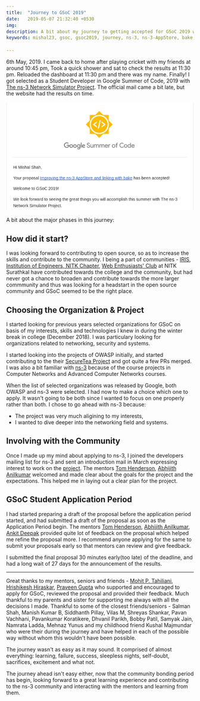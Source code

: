 ```yaml
---
title:  "Journey to GSoC 2019"
date:   2019-05-07 21:32:40 +0530
img:
description: A bit about my journey to getting accepted for GSoC 2019 with the ns-3 organization.
keywords: mishal23, gsoc, gsoc2019, journey, ns-3, ns-3-AppStore, bake, open-source, nitk, communities

---
```

6th May, 2019. I came back to home after playing cricket with my friends at around 10:45 pm, Took a quick shower and sat to check the results at 11:30 pm. Reloaded the dashboard at 11:30 pm and there was my name. Finally! I got selected as a Student Developer in Google Summer of Code, 2019 with [The ns-3 Network Simulator Project][ns3-gsoc]. The official mail came a bit late, but the website had the results on time.

![GSoC 2019 Acceptance](./images/gsoc-acceptance.png)

A bit about the major phases in this journey:

## How did it start?
I was looking forward to contributing to open source, so as to increase the skills and contribute to the community. I being a part of communities - [IRIS][iris], [Institution of Engineers, NITK Chapter][ienitk], [Web Enthusiasts' Club][webclub-nitk] at NITK Surathkal have contributed towards the college and the community, but had never got a chance to broaden and contribute towards the more larger commmunity and thus was looking for a headstart in the open source community and GSoC seemed to be the right place.

## Choosing the Organization & Project

I started looking for previous years selected organizations for GSoC on basis of my interests, skills and technologies I knew in during the winter break in college (December 2018). I was particulary looking for organizations related to networking, security and systems.

I started looking into the projects of OWASP initially, and started contributing to the their [SecureTea Project][securetea] and got quite a few PRs merged. I was also a bit familiar with [ns-3][ns-3website] because of the course projects in Computer Networks and Advanced Computer Networks courses.

When the list of selected organizations was released by Google, both OWASP and ns-3 were selected. I had now to make a choice which one to apply. It wasn't going to be both since I wanted to focus on one properly rather than both. I chose to go ahead with ns-3 because:
* The project was very much aligining to my interests,
* I wanted to dive deeper into the networking field and systems.

## Involving with the Community

Once I made up my mind about applying to ns-3, I joined the developers mailing list for ns-3 and sent an introduction mail in March expressing interest to work on the [project][ns-3project]. The mentors [Tom Henderson][tom], [Abhijith Anilkumar][abhijith] welcomed and made clear about the goals for the project and the expectations. This helped me in laying out a clear plan for the project.

## GSoC Student Application Period

I had started preparing a draft of the proposal before the application period started, and had submitted a draft of the proposal as soon as the Application Period begin. The mentors [Tom Henderson][tom], [Abhijith Anilkumar][abhijith], [Ankit Deepak][ankit] provided quite lot of feedback on the proposal which helped me refine the proposal more. I recommend anyone applying for the same to submit your proposals early so that mentors can review and give feedback.

I submitted the final proposal 30 minutes early(too late) of the deadline, and had a long wait of 27 days for the announcement of the results.

<hr>

Great thanks to my mentors, seniors and friends - [Mohit P. Tahiliani][mohit-sir], [Hrishikesh Hiraskar][hrily], [Praveen Gupta][praveen] who supported and encouraged to apply for GSoC, reviewed the proposal and provided their feedback. Much thankful to my parents and sister for supporting me always with all the decisions I made. Thankful to some of the closest friends/seniors - Salman Shah, Manish Kumar B, Siddhanth Pillay, Vilas M, Shreyas Shankar, Pavan Vachhani, Pavankumar Koratikere, Dhvanil Parikh, Bobby Patil, Samyak Jain, Namrata Ladda, Mehnaz Yunus and my childhood friend Kushal Majmundar who were their during the journey and have helped in each of the possible way without whom this wouldn't have been possible.

The journey wasn't as easy as it may sound. It comprised of almost everything: learning, failure, success, sleepless nights, self-doubt, sacrifices, excitement and what not.

The journey ahead isn't easy either, now that the community bonding period has begin, looking forward to a great learning experience and contributing to the ns-3 community and interacting with the mentors and learning from them.

[ns3-gsoc]: https://summerofcode.withgoogle.com/organizations/4845767460651008/
[iris]: https://iris.nitk.ac.in/
[ienitk]: http://ie.nitk.ac.in/
[webclub-nitk]: https://www.facebook.com/web.club.nitk/
[securetea]: https://github.com/OWASP/SecureTea-Project/
[ns-3website]: http://nsnam.org/
[ns-3project]: https://www.nsnam.org/wiki/GSOC2019Projects#Improving_the_ns-3_AppStore_and_linking_with_bake
[tom]: http://www.tomh.org/
[abhijith]: https://github.com/abhijithanilkumar/
[ankit]: http://adeepkit01.github.io/
[praveen]: https://pvgupta24.github.io/
[hrily]: https://hrily.github.io/
[mohit-sir]: https://github.com/mohittahiliani
